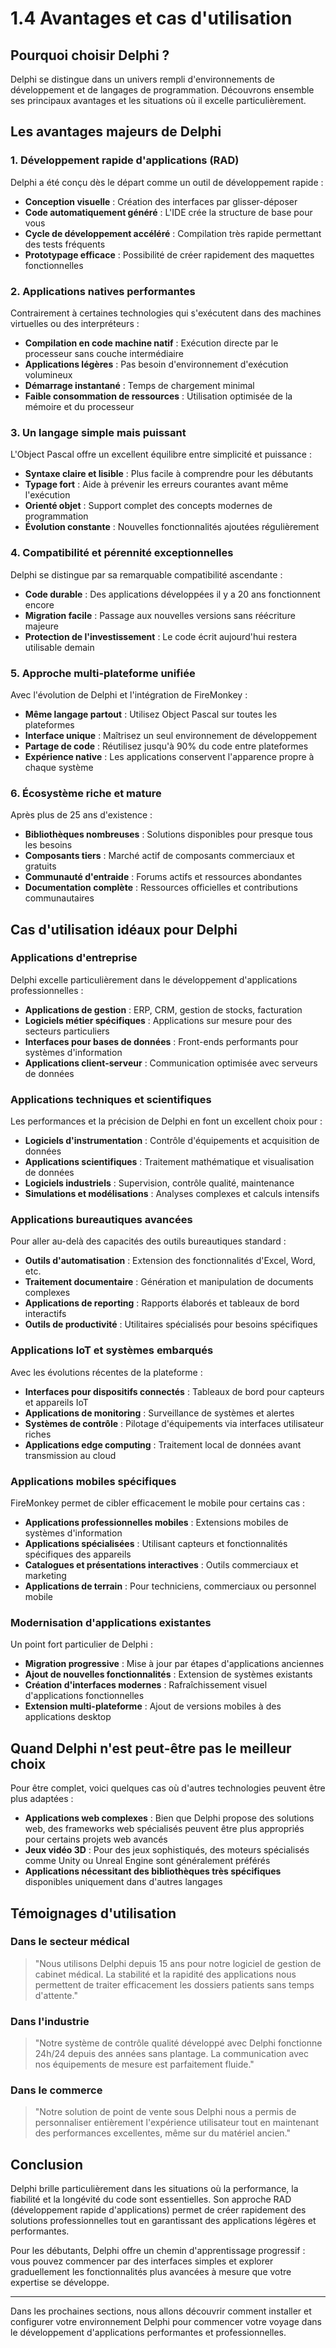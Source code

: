 # 1.4 Avantages et cas d'utilisation

## Pourquoi choisir Delphi ?

Delphi se distingue dans un univers rempli d'environnements de développement et de langages de programmation. Découvrons ensemble ses principaux avantages et les situations où il excelle particulièrement.

## Les avantages majeurs de Delphi

### 1. Développement rapide d'applications (RAD)

Delphi a été conçu dès le départ comme un outil de développement rapide :
- **Conception visuelle** : Création des interfaces par glisser-déposer
- **Code automatiquement généré** : L'IDE crée la structure de base pour vous
- **Cycle de développement accéléré** : Compilation très rapide permettant des tests fréquents
- **Prototypage efficace** : Possibilité de créer rapidement des maquettes fonctionnelles

### 2. Applications natives performantes

Contrairement à certaines technologies qui s'exécutent dans des machines virtuelles ou des interpréteurs :
- **Compilation en code machine natif** : Exécution directe par le processeur sans couche intermédiaire
- **Applications légères** : Pas besoin d'environnement d'exécution volumineux
- **Démarrage instantané** : Temps de chargement minimal
- **Faible consommation de ressources** : Utilisation optimisée de la mémoire et du processeur

### 3. Un langage simple mais puissant

L'Object Pascal offre un excellent équilibre entre simplicité et puissance :
- **Syntaxe claire et lisible** : Plus facile à comprendre pour les débutants
- **Typage fort** : Aide à prévenir les erreurs courantes avant même l'exécution
- **Orienté objet** : Support complet des concepts modernes de programmation
- **Évolution constante** : Nouvelles fonctionnalités ajoutées régulièrement

### 4. Compatibilité et pérennité exceptionnelles

Delphi se distingue par sa remarquable compatibilité ascendante :
- **Code durable** : Des applications développées il y a 20 ans fonctionnent encore
- **Migration facile** : Passage aux nouvelles versions sans réécriture majeure
- **Protection de l'investissement** : Le code écrit aujourd'hui restera utilisable demain

### 5. Approche multi-plateforme unifiée

Avec l'évolution de Delphi et l'intégration de FireMonkey :
- **Même langage partout** : Utilisez Object Pascal sur toutes les plateformes
- **Interface unique** : Maîtrisez un seul environnement de développement
- **Partage de code** : Réutilisez jusqu'à 90% du code entre plateformes
- **Expérience native** : Les applications conservent l'apparence propre à chaque système

### 6. Écosystème riche et mature

Après plus de 25 ans d'existence :
- **Bibliothèques nombreuses** : Solutions disponibles pour presque tous les besoins
- **Composants tiers** : Marché actif de composants commerciaux et gratuits
- **Communauté d'entraide** : Forums actifs et ressources abondantes
- **Documentation complète** : Ressources officielles et contributions communautaires

## Cas d'utilisation idéaux pour Delphi

### Applications d'entreprise

Delphi excelle particulièrement dans le développement d'applications professionnelles :
- **Applications de gestion** : ERP, CRM, gestion de stocks, facturation
- **Logiciels métier spécifiques** : Applications sur mesure pour des secteurs particuliers
- **Interfaces pour bases de données** : Front-ends performants pour systèmes d'information
- **Applications client-serveur** : Communication optimisée avec serveurs de données

### Applications techniques et scientifiques

Les performances et la précision de Delphi en font un excellent choix pour :
- **Logiciels d'instrumentation** : Contrôle d'équipements et acquisition de données
- **Applications scientifiques** : Traitement mathématique et visualisation de données
- **Logiciels industriels** : Supervision, contrôle qualité, maintenance
- **Simulations et modélisations** : Analyses complexes et calculs intensifs

### Applications bureautiques avancées

Pour aller au-delà des capacités des outils bureautiques standard :
- **Outils d'automatisation** : Extension des fonctionnalités d'Excel, Word, etc.
- **Traitement documentaire** : Génération et manipulation de documents complexes
- **Applications de reporting** : Rapports élaborés et tableaux de bord interactifs
- **Outils de productivité** : Utilitaires spécialisés pour besoins spécifiques

### Applications IoT et systèmes embarqués

Avec les évolutions récentes de la plateforme :
- **Interfaces pour dispositifs connectés** : Tableaux de bord pour capteurs et appareils IoT
- **Applications de monitoring** : Surveillance de systèmes et alertes
- **Systèmes de contrôle** : Pilotage d'équipements via interfaces utilisateur riches
- **Applications edge computing** : Traitement local de données avant transmission au cloud

### Applications mobiles spécifiques

FireMonkey permet de cibler efficacement le mobile pour certains cas :
- **Applications professionnelles mobiles** : Extensions mobiles de systèmes d'information
- **Applications spécialisées** : Utilisant capteurs et fonctionnalités spécifiques des appareils
- **Catalogues et présentations interactives** : Outils commerciaux et marketing
- **Applications de terrain** : Pour techniciens, commerciaux ou personnel mobile

### Modernisation d'applications existantes

Un point fort particulier de Delphi :
- **Migration progressive** : Mise à jour par étapes d'applications anciennes
- **Ajout de nouvelles fonctionnalités** : Extension de systèmes existants
- **Création d'interfaces modernes** : Rafraîchissement visuel d'applications fonctionnelles
- **Extension multi-plateforme** : Ajout de versions mobiles à des applications desktop

## Quand Delphi n'est peut-être pas le meilleur choix

Pour être complet, voici quelques cas où d'autres technologies peuvent être plus adaptées :

- **Applications web complexes** : Bien que Delphi propose des solutions web, des frameworks web spécialisés peuvent être plus appropriés pour certains projets web avancés
- **Jeux vidéo 3D** : Pour des jeux sophistiqués, des moteurs spécialisés comme Unity ou Unreal Engine sont généralement préférés
- **Applications nécessitant des bibliothèques très spécifiques** disponibles uniquement dans d'autres langages

## Témoignages d'utilisation

### Dans le secteur médical
> "Nous utilisons Delphi depuis 15 ans pour notre logiciel de gestion de cabinet médical. La stabilité et la rapidité des applications nous permettent de traiter efficacement les dossiers patients sans temps d'attente."

### Dans l'industrie
> "Notre système de contrôle qualité développé avec Delphi fonctionne 24h/24 depuis des années sans plantage. La communication avec nos équipements de mesure est parfaitement fluide."

### Dans le commerce
> "Notre solution de point de vente sous Delphi nous a permis de personnaliser entièrement l'expérience utilisateur tout en maintenant des performances excellentes, même sur du matériel ancien."

## Conclusion

Delphi brille particulièrement dans les situations où la performance, la fiabilité et la longévité du code sont essentielles. Son approche RAD (développement rapide d'applications) permet de créer rapidement des solutions professionnelles tout en garantissant des applications légères et performantes.

Pour les débutants, Delphi offre un chemin d'apprentissage progressif : vous pouvez commencer par des interfaces simples et explorer graduellement les fonctionnalités plus avancées à mesure que votre expertise se développe.

---

Dans les prochaines sections, nous allons découvrir comment installer et configurer votre environnement Delphi pour commencer votre voyage dans le développement d'applications performantes et professionnelles.

